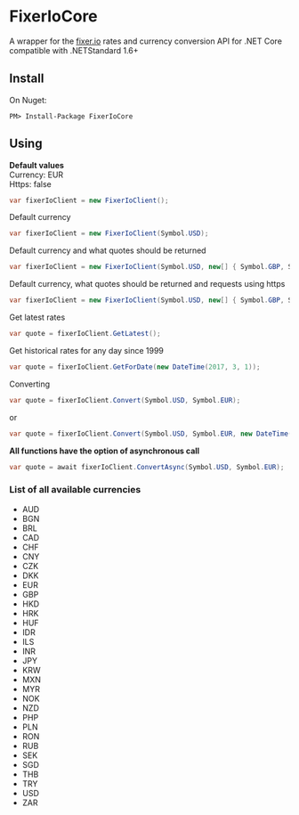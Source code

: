 # FixerIoCore
A wrapper for the [fixer.io](http://fixer.io) rates and currency conversion API for .NET Core compatible with .NETStandard 1.6+

## Install
On Nuget:

	PM> Install-Package FixerIoCore

## Using
**Default values**  
Currency: EUR  
Https: false

```c#
var fixerIoClient = new FixerIoClient();
```

Default currency
```c#
var fixerIoClient = new FixerIoClient(Symbol.USD);
```

Default currency and what quotes should be returned
```c#
var fixerIoClient = new FixerIoClient(Symbol.USD, new[] { Symbol.GBP, Symbol.EUR });
```

Default currency, what quotes should be returned and requests using https
```c#
var fixerIoClient = new FixerIoClient(Symbol.USD, new[] { Symbol.GBP, Symbol.EUR }, true);
```

Get latest rates
```c#
var quote = fixerIoClient.GetLatest();
```

Get historical rates for any day since 1999
```c#
var quote = fixerIoClient.GetForDate(new DateTime(2017, 3, 1));
```

Converting
```c#
var quote = fixerIoClient.Convert(Symbol.USD, Symbol.EUR);
```
or
```c#
var quote = fixerIoClient.Convert(Symbol.USD, Symbol.EUR, new DateTime(2017, 3, 1));
```

**All functions have the option of asynchronous call**
```c#
var quote = await fixerIoClient.ConvertAsync(Symbol.USD, Symbol.EUR);
```

### List of all available currencies

- AUD
- BGN
- BRL
- CAD
- CHF
- CNY
- CZK
- DKK
- EUR
- GBP
- HKD
- HRK
- HUF
- IDR
- ILS
- INR
- JPY
- KRW
- MXN
- MYR
- NOK
- NZD
- PHP
- PLN
- RON
- RUB
- SEK
- SGD
- THB
- TRY
- USD
- ZAR